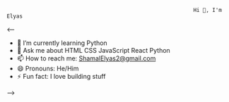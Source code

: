                                                                Hi 👋, I'm Elyas




<--











- 🌱 I’m currently learning Python
- 💬 Ask me about HTML CSS JavaScript React Python
- 📫 How to reach me: ShamalElyas2@gmail.com 
- 😄 Pronouns: He/Him
- ⚡ Fun fact: I love building stuff 



-->




